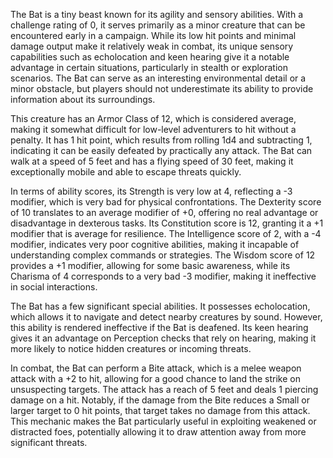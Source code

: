 The Bat is a tiny beast known for its agility and sensory abilities. With a challenge rating of 0, it serves primarily as a minor creature that can be encountered early in a campaign. While its low hit points and minimal damage output make it relatively weak in combat, its unique sensory capabilities such as echolocation and keen hearing give it a notable advantage in certain situations, particularly in stealth or exploration scenarios. The Bat can serve as an interesting environmental detail or a minor obstacle, but players should not underestimate its ability to provide information about its surroundings.

This creature has an Armor Class of 12, which is considered average, making it somewhat difficult for low-level adventurers to hit without a penalty. It has 1 hit point, which results from rolling 1d4 and subtracting 1, indicating it can be easily defeated by practically any attack. The Bat can walk at a speed of 5 feet and has a flying speed of 30 feet, making it exceptionally mobile and able to escape threats quickly.

In terms of ability scores, its Strength is very low at 4, reflecting a -3 modifier, which is very bad for physical confrontations. The Dexterity score of 10 translates to an average modifier of +0, offering no real advantage or disadvantage in dexterous tasks. Its Constitution score is 12, granting it a +1 modifier that is average for resilience. The Intelligence score of 2, with a -4 modifier, indicates very poor cognitive abilities, making it incapable of understanding complex commands or strategies. The Wisdom score of 12 provides a +1 modifier, allowing for some basic awareness, while its Charisma of 4 corresponds to a very bad -3 modifier, making it ineffective in social interactions.

The Bat has a few significant special abilities. It possesses echolocation, which allows it to navigate and detect nearby creatures by sound. However, this ability is rendered ineffective if the Bat is deafened. Its keen hearing gives it an advantage on Perception checks that rely on hearing, making it more likely to notice hidden creatures or incoming threats.

In combat, the Bat can perform a Bite attack, which is a melee weapon attack with a +2 to hit, allowing for a good chance to land the strike on unsuspecting targets. The attack has a reach of 5 feet and deals 1 piercing damage on a hit. Notably, if the damage from the Bite reduces a Small or larger target to 0 hit points, that target takes no damage from this attack. This mechanic makes the Bat particularly useful in exploiting weakened or distracted foes, potentially allowing it to draw attention away from more significant threats.